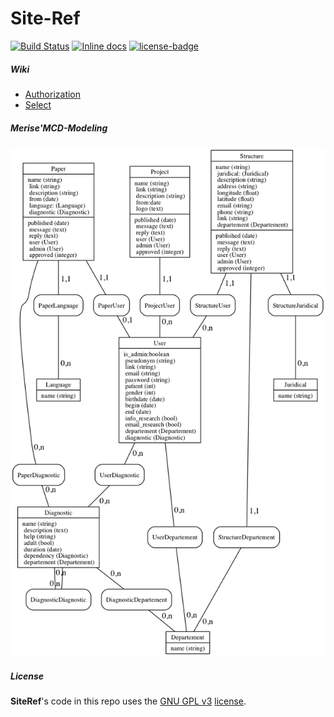 # Site-Ref

[![Build Status](https://travis-ci.org/adjivas/site-ref.svg?branch=master&style=flat-square)](https://travis-ci.org/adjivas/site-ref)
[![Inline docs](http://inch-ci.org/github/adjivas/site-ref.svg?branch=master&style=shields)](http://inch-ci.org/github/adjivas/site-ref)
[![license-badge][]][license]

[license-badge]: https://img.shields.io/badge/license-GPL_3-green.svg?style=flat-square
[license]: LICENSE

##### Wiki
* [Authorization](https://github.com/adjivas/site-ref/wiki/Authorization)
* [Select](https://github.com/adjivas/site-ref/wiki/Select)

##### Merise'MCD-Modeling
![Screen Shot](https://raw.githubusercontent.com/adjivas/site-ref/notes/mcd.png)

##### License
**SiteRef**'s code in this repo uses the [GNU GPL v3](http://www.gnu.org/licenses/gpl-3.0.html) [license](LICENSE).

